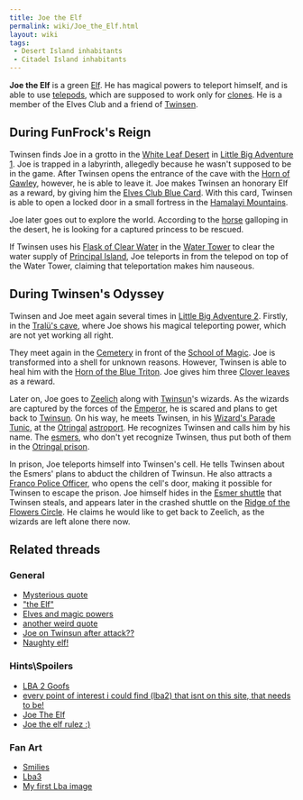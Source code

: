 ```yaml
---
title: Joe the Elf
permalink: wiki/Joe_the_Elf.html
layout: wiki
tags:
 - Desert Island inhabitants
 - Citadel Island inhabitants
---
```


**Joe the Elf** is a green [Elf](Elf "wikilink"). He has magical powers
to teleport himself, and is able to use [telepods](telepod "wikilink"),
which are supposed to work only for [clones](clone "wikilink"). He is a
member of the Elves Club and a friend of [Twinsen](Twinsen "wikilink").

## During FunFrock's Reign

Twinsen finds Joe in a grotto in the [White Leaf
Desert](White_Leaf_Desert "wikilink") in [Little Big Adventure
1](Little_Big_Adventure_1 "wikilink"). Joe is trapped in a labyrinth,
allegedly because he wasn't supposed to be in the game. After Twinsen
opens the entrance of the cave with the [Horn of
Gawley](Horn_of_Gawley "wikilink"), however, he is able to leave it. Joe
makes Twinsen an honorary Elf as a reward, by giving him the [Elves Club
Blue Card](Elves_Club_Blue_Card "wikilink"). With this card, Twinsen is
able to open a locked door in a small fortress in the [Hamalayi
Mountains](Hamalayi_Mountains "wikilink").

Joe later goes out to explore the world. According to the
[horse](horse "wikilink") galloping in the desert, he is looking for a
captured princess to be rescued.

If Twinsen uses his [Flask of Clear
Water](Flask_of_Clear_Water "wikilink") in the [Water
Tower](Water_Tower "wikilink") to clear the water supply of [Principal
Island](Principal_Island "wikilink"), Joe teleports in from the telepod
on top of the Water Tower, claiming that teleportation makes him
nauseous.

## During Twinsen's Odyssey

Twinsen and Joe meet again several times in [Little Big Adventure
2](Little_Big_Adventure_2 "wikilink"). Firstly, in the [Tralü's
cave](Tralü's_cave "wikilink"), where Joe shows his magical teleporting
power, which are not yet working all right.

They meet again in the [Cemetery](Cemetery "wikilink") in front of the
[School of Magic](School_of_Magic "wikilink"). Joe is transformed into a
shell for unknown reasons. However, Twinsen is able to heal him with the
[Horn of the Blue Triton](Horn_of_the_Blue_Triton "wikilink"). Joe gives
him three [Clover leaves](Clover_Leaf "wikilink") as a reward.

Later on, Joe goes to [Zeelich](Zeelich "wikilink") along with
[Twinsun](Twinsun "wikilink")'s wizards. As the wizards are captured by
the forces of the [Emperor](Emperor "wikilink"), he is scared and plans
to get back to [Twinsun](Twinsun "wikilink"). On his way, he meets
Twinsen, in his [Wizard's Parade
Tunic](Wizard's_Parade_Tunic "wikilink"), at the
[Otringal](Otringal "wikilink") [astroport](astroport "wikilink"). He
recognizes Twinsen and calls him by his name. The
[esmers](esmer "wikilink"), who don't yet recognize Twinsen, thus put
both of them in the [Otringal prison](Otringal_prison "wikilink").

In prison, Joe teleports himself into Twinsen's cell. He tells Twinsen
about the Esmers' plans to abduct the children of Twinsun. He also
attracts a [Franco Police Officer](Franco_Police_Officer "wikilink"),
who opens the cell's door, making it possible for Twinsen to escape the
prison. Joe himself hides in the [Esmer
shuttle](Esmer_shuttle "wikilink") that Twinsen steals, and appears
later in the crashed shuttle on the [Ridge of the Flowers
Circle](Ridge_of_the_Flowers_Circle "wikilink"). He claims he would like
to get back to Zeelich, as the wizards are left alone there now.

## Related threads

### General

- [Mysterious quote](https://forum.magicball.net/showthread.php?t=8802)
- ["the Elf"](https://forum.magicball.net/showthread.php?t=7689)
- [Elves and magic
  powers](https://forum.magicball.net/showthread.php?t=6418)
- [another weird
  quote](https://forum.magicball.net/showthread.php?t=6295)
- [Joe on Twinsun after
  attack??](https://forum.magicball.net/showthread.php?t=3531)
- [Naughty elf!](https://forum.magicball.net/showthread.php?t=1686)

### Hints\Spoilers

- [LBA 2 Goofs](https://forum.magicball.net/showthread.php?t=10415)
- [every point of interest i could find (lba2) that isnt on this site,
  that needs to be!](https://forum.magicball.net/showthread.php?t=10385)
- [Joe The Elf](https://forum.magicball.net/showthread.php?t=5081)
- [Joe the elf rulez
  :)](https://forum.magicball.net/showthread.php?t=1143)

### Fan Art

- [Smilies](https://forum.magicball.net/showthread.php?t=10774)
- [Lba3](http://forum.magicball.net/showthread.php?p=112171#post112171)
- [My first Lba
  image](https://forum.magicball.net/showthread.php?t=3150)
